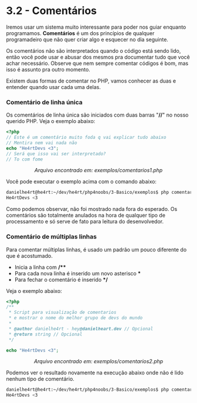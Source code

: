 # 3.2 - Comentários

Iremos usar um sistema muito interessante para poder nos guiar enquanto programamos. **Comentários** é um dos princípios de qualquer programadeiro que não quer criar algo e esquecer no dia seguinte.

Os comentários não são interpretados quando o código está sendo lido, então você pode usar e abusar dos mesmos pra documentar tudo que você achar necessário.
Observe que nem sempre comentar códigos é bom, mas isso é assunto pra outro momento.

Existem duas formas de comentar no PHP, vamos conhecer as duas e entender quando usar cada uma delas.

### Comentário de linha única

Os comentários de linha única são iniciados com duas barras "**//**" no nosso querido PHP.
Veja o exemplo abaixo:

```php
<?php
// Este é um comentário muito foda q vai explicar tudo abaixo
// Mentira nem vai nada não
echo "He4rtDevs <3";
// Será que isso vai ser interpretado?
// To com fome
```

<center><i>Arquivo encontrado em: exemplos/comentarios1.php</i></center>

Você pode executar o exemplo acima com o comando abaixo:<br>

```bash
danielhe4rt@he4rt:~/dev/he4rt/php4noobs/3-Basico/exemplos$ php comentarios1.php
He4rtDevs <3
```

Como podemos observar, não foi mostrado nada fora do esperado. Os comentários são totalmente anulados na hora de qualquer tipo de processamento e só serve de fato para leitura do desenvolvedor.

### Comentário de múltiplas linhas

Para comentar múltiplas linhas, é usado um padrão um pouco diferente do que é acostumado.

- Inicia a linha com **/\*\***
- Para cada nova linha é inserido um novo asterisco **\***
- Para fechar o comentário é inserido <strong>\*/</strong>

Veja o exemplo abaixo:

```php
<?php
/**
 * Script para visualização de comentarios
 * e mostrar o nome do melhor grupo de devs do mundo
 *
 * @author danielhe4rt - hey@danielheart.dev // Opcional
 * @return string // Opcional
 */

echo "He4rtDevs <3";
```

<center><i>Arquivo encontrado em: exemplos/comentarios2.php</i></center>

Podemos ver o resultado novamente na execução abaixo onde não é lido nenhum tipo de comentário.

```bash
danielhe4rt@he4rt:~/dev/he4rt/php4noobs/3-Basico/exemplos$ php comentarios2.php
He4rtDevs <3
```
